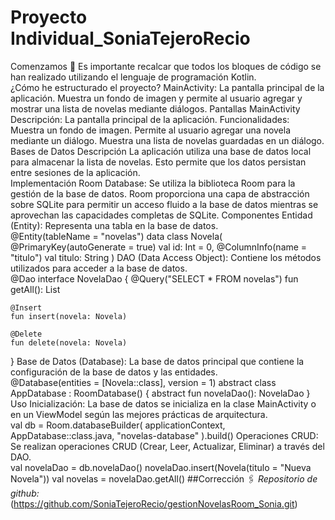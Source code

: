 # Proyecto Individual_SoniaTejeroRecio
Comenzamos 🚀
Es importante recalcar que todos los bloques de código se han realizado utilizando el lenguaje de programación Kotlin.  
¿Cómo he estructurado el proyecto?
MainActivity: La pantalla principal de la aplicación. Muestra un fondo de imagen y permite al usuario agregar y mostrar una lista de novelas mediante diálogos.
Pantallas
MainActivity
Descripción: La pantalla principal de la aplicación.
Funcionalidades:
Muestra un fondo de imagen.
Permite al usuario agregar una novela mediante un diálogo.
Muestra una lista de novelas guardadas en un diálogo.
Bases de Datos
Descripción
La aplicación utiliza una base de datos local para almacenar la lista de novelas. Esto permite que los datos persistan entre sesiones de la aplicación.  
Implementación
Room Database: Se utiliza la biblioteca Room para la gestión de la base de datos. Room proporciona una capa de abstracción sobre SQLite para permitir un acceso fluido a la base de datos mientras se aprovechan las capacidades completas de SQLite.
Componentes
Entidad (Entity): Representa una tabla en la base de datos.  
@Entity(tableName = "novelas")
data class Novela(
    @PrimaryKey(autoGenerate = true) val id: Int = 0,
    @ColumnInfo(name = "titulo") val titulo: String
)
DAO (Data Access Object): Contiene los métodos utilizados para acceder a la base de datos.  
@Dao
interface NovelaDao {
    @Query("SELECT * FROM novelas")
    fun getAll(): List<Novela>

    @Insert
    fun insert(novela: Novela)

    @Delete
    fun delete(novela: Novela)
}
Base de Datos (Database): La base de datos principal que contiene la configuración de la base de datos y las entidades.  
@Database(entities = [Novela::class], version = 1)
abstract class AppDatabase : RoomDatabase() {
    abstract fun novelaDao(): NovelaDao
}
Uso
Inicialización: La base de datos se inicializa en la clase MainActivity o en un ViewModel según las mejores prácticas de arquitectura.  
val db = Room.databaseBuilder(
    applicationContext,
    AppDatabase::class.java, "novelas-database"
).build()
Operaciones CRUD: Se realizan operaciones CRUD (Crear, Leer, Actualizar, Eliminar) a través del DAO.  
val novelaDao = db.novelaDao()
novelaDao.insert(Novela(titulo = "Nueva Novela"))
val novelas = novelaDao.getAll()
##Corrección 🖇️
_Repositorio de github:_(https://github.com/SoniaTejeroRecio/gestionNovelasRoom_Sonia.git)
